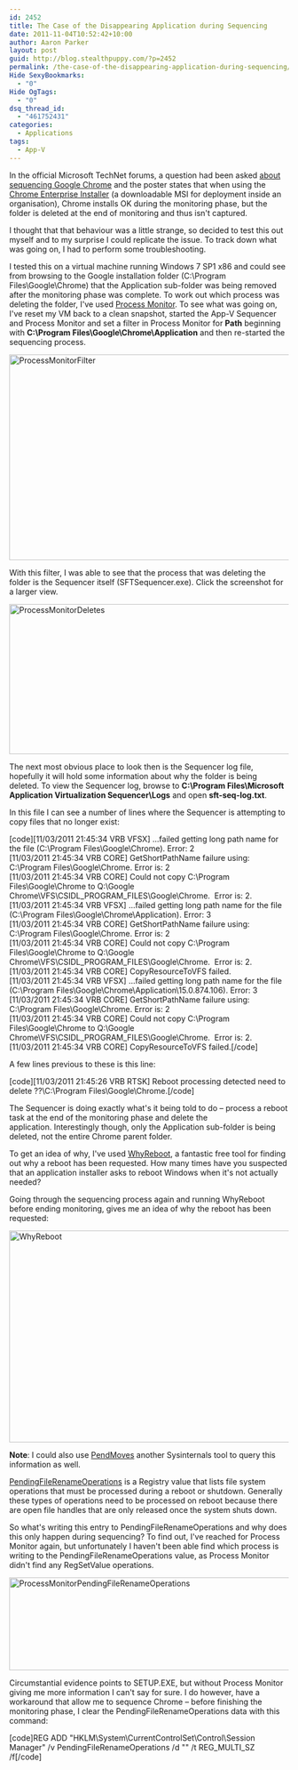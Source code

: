 ```yaml
---
id: 2452
title: The Case of the Disappearing Application during Sequencing
date: 2011-11-04T10:52:42+10:00
author: Aaron Parker
layout: post
guid: http://blog.stealthpuppy.com/?p=2452
permalink: /the-case-of-the-disappearing-application-during-sequencing/
Hide SexyBookmarks:
  - "0"
Hide OgTags:
  - "0"
dsq_thread_id:
  - "461752431"
categories:
  - Applications
tags:
  - App-V
---
```

In the official Microsoft TechNet forums, a question had been asked [about sequencing Google Chrome](http://social.technet.microsoft.com/Forums/en-GB/appvgeneralsequencing/thread/1683399a-fcaa-48bb-a354-733a57e9fd4b) and the poster states that when using the [Chrome Enterprise Installer](http://www.google.com/chrome/eula.html?msi=true) (a downloadable MSI for deployment inside an organisation), Chrome installs OK during the monitoring phase, but the folder is deleted at the end of monitoring and thus isn't captured.

I thought that that behaviour was a little strange, so decided to test this out myself and to my surprise I could replicate the issue. To track down what was going on, I had to perform some troubleshooting.

I tested this on a virtual machine running Windows 7 SP1 x86 and could see from browsing to the Google installation folder (C:\Program Files\Google\Chrome) that the Application sub-folder was being removed after the monitoring phase was complete. To work out which process was deleting the folder, I've used [Process Monitor](http://technet.microsoft.com/en-us/sysinternals/bb896645). To see what was going on, I've reset my VM back to a clean snapshot, started the App-V Sequencer and Process Monitor and set a filter in Process Monitor for **Path** beginning with **C:\Program Files\Google\Chrome\Application** and then re-started the sequencing process.

<img style="background-image: none; padding-left: 0px; padding-right: 0px; display: inline; padding-top: 0px; border: 0px;" title="ProcessMonitorFilter" src="https://stealthpuppy.com/wp-content/uploads/2011/11/ProcessMonitorFilter1.png" alt="ProcessMonitorFilter" width="639" height="370" border="0" /> 

With this filter, I was able to see that the process that was deleting the folder is the Sequencer itself (SFTSequencer.exe). Click the screenshot for a larger view.

[<img style="background-image: none; padding-left: 0px; padding-right: 0px; display: inline; padding-top: 0px; border: 0px;" title="ProcessMonitorDeletes" src="https://stealthpuppy.com/wp-content/uploads/2011/11/ProcessMonitorDeletes_thumb.png" alt="ProcessMonitorDeletes" width="660" height="270" border="0" />](https://stealthpuppy.com/wp-content/uploads/2011/11/ProcessMonitorDeletes.png)

The next most obvious place to look then is the Sequencer log file, hopefully it will hold some information about why the folder is being deleted. To view the Sequencer log, browse to **C:\Program Files\Microsoft Application Virtualization Sequencer\Logs** and open **sft-seq-log.txt**.

In this file I can see a number of lines where the Sequencer is attempting to copy files that no longer exist:

\[code\]\[11/03/2011 21:45:34 VRB VFSX\] ...failed getting long path name for the file (C:\Program Files\Google\Chrome). Error: 2  
[11/03/2011 21:45:34 VRB CORE] GetShortPathName failure using: C:\Program Files\Google\Chrome. Error is: 2  
[11/03/2011 21:45:34 VRB CORE] Could not copy C:\Program Files\Google\Chrome to Q:\Google Chrome\VFS\CSIDL\_PROGRAM\_FILES\Google\Chrome.  Error is: 2.  
[11/03/2011 21:45:34 VRB VFSX] ...failed getting long path name for the file (C:\Program Files\Google\Chrome\Application). Error: 3  
[11/03/2011 21:45:34 VRB CORE] GetShortPathName failure using: C:\Program Files\Google\Chrome. Error is: 2  
[11/03/2011 21:45:34 VRB CORE] Could not copy C:\Program Files\Google\Chrome to Q:\Google Chrome\VFS\CSIDL\_PROGRAM\_FILES\Google\Chrome.  Error is: 2.  
[11/03/2011 21:45:34 VRB CORE] CopyResourceToVFS failed.  
[11/03/2011 21:45:34 VRB VFSX] ...failed getting long path name for the file (C:\Program Files\Google\Chrome\Application\15.0.874.106). Error: 3  
[11/03/2011 21:45:34 VRB CORE] GetShortPathName failure using: C:\Program Files\Google\Chrome. Error is: 2  
[11/03/2011 21:45:34 VRB CORE] Could not copy C:\Program Files\Google\Chrome to Q:\Google Chrome\VFS\CSIDL\_PROGRAM\_FILES\Google\Chrome.  Error is: 2.  
[11/03/2011 21:45:34 VRB CORE] CopyResourceToVFS failed.[/code]

A few lines previous to these is this line:

\[code\]\[11/03/2011 21:45:26 VRB RTSK\] Reboot processing detected need to delete \??\C:\Program Files\Google\Chrome.[/code]

The Sequencer is doing exactly what's it being told to do – process a reboot task at the end of the monitoring phase and delete the application. Interestingly though, only the Application sub-folder is being deleted, not the entire Chrome parent folder.

To get an idea of why, I've used [WhyReboot](http://exodusdev.com/products/whyreboot), a fantastic free tool for finding out why a reboot has been requested. How many times have you suspected that an application installer asks to reboot Windows when it's not actually needed?

Going through the sequencing process again and running WhyReboot before ending monitoring, gives me an idea of why the reboot has been requested:

<img style="background-image: none; padding-left: 0px; padding-right: 0px; display: inline; padding-top: 0px; border: 0px;" title="WhyReboot" src="https://stealthpuppy.com/wp-content/uploads/2011/11/WhyReboot1.png" alt="WhyReboot" width="609" height="381" border="0" /> 

**Note**: I could also use [PendMoves](http://technet.microsoft.com/en-us/sysinternals/bb897556) another Sysinternals tool to query this information as well.

[PendingFileRenameOperations](http://technet.microsoft.com/en-us/library/cc960241.aspx) is a Registry value that lists file system operations that must be processed during a reboot or shutdown. Generally these types of operations need to be processed on reboot because there are open file handles that are only released once the system shuts down.

So what's writing this entry to PendingFileRenameOperations and why does this only happen during sequencing? To find out, I've reached for Process Monitor again, but unfortunately I haven't been able find which process is writing to the PendingFileRenameOperations value, as Process Monitor didn't find any RegSetValue operations.

[<img style="background-image: none; padding-left: 0px; padding-right: 0px; display: inline; padding-top: 0px; border: 0px;" title="ProcessMonitorPendingFileRenameOperations" src="https://stealthpuppy.com/wp-content/uploads/2011/11/ProcessMonitorPendingFileRenameOperations_thumb.png" alt="ProcessMonitorPendingFileRenameOperations" width="660" height="167" border="0" />](https://stealthpuppy.com/wp-content/uploads/2011/11/ProcessMonitorPendingFileRenameOperations.png)

Circumstantial evidence points to SETUP.EXE, but without Process Monitor giving me more information I can't say for sure. I do however, have a workaround that allow me to sequence Chrome – before finishing the monitoring phase, I clear the PendingFileRenameOperations data with this command:

[code]REG ADD "HKLM\System\CurrentControlSet\Control\Session Manager" /v PendingFileRenameOperations /d "" /t REG\_MULTI\_SZ /f[/code]